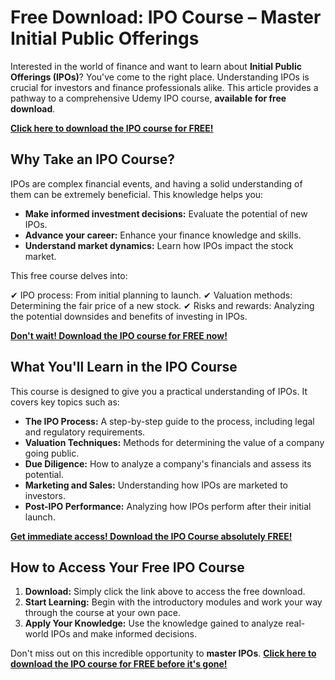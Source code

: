 # Free Download: IPO Course – Master Initial Public Offerings

Interested in the world of finance and want to learn about **Initial Public Offerings (IPOs)**? You've come to the right place. Understanding IPOs is crucial for investors and finance professionals alike. This article provides a pathway to a comprehensive Udemy IPO course, **available for free download**.

[**Click here to download the IPO course for FREE!**](https://udemywork.com/ipo-course)

## Why Take an IPO Course?

IPOs are complex financial events, and having a solid understanding of them can be extremely beneficial. This knowledge helps you:

*   **Make informed investment decisions:** Evaluate the potential of new IPOs.
*   **Advance your career:** Enhance your finance knowledge and skills.
*   **Understand market dynamics:** Learn how IPOs impact the stock market.

This free course delves into:

✔ IPO process: From initial planning to launch.
✔ Valuation methods: Determining the fair price of a new stock.
✔ Risks and rewards: Analyzing the potential downsides and benefits of investing in IPOs.

[**Don't wait! Download the IPO course for FREE now!**](https://udemywork.com/ipo-course)

## What You'll Learn in the IPO Course

This course is designed to give you a practical understanding of IPOs. It covers key topics such as:

*   **The IPO Process:** A step-by-step guide to the process, including legal and regulatory requirements.
*   **Valuation Techniques:** Methods for determining the value of a company going public.
*   **Due Diligence:** How to analyze a company's financials and assess its potential.
*   **Marketing and Sales:** Understanding how IPOs are marketed to investors.
*   **Post-IPO Performance:** Analyzing how IPOs perform after their initial launch.

[**Get immediate access! Download the IPO Course absolutely FREE!**](https://udemywork.com/ipo-course)

## How to Access Your Free IPO Course

1.  **Download:** Simply click the link above to access the free download.
2.  **Start Learning:** Begin with the introductory modules and work your way through the course at your own pace.
3.  **Apply Your Knowledge:** Use the knowledge gained to analyze real-world IPOs and make informed decisions.

Don't miss out on this incredible opportunity to **master IPOs**. [**Click here to download the IPO course for FREE before it's gone!**](https://udemywork.com/ipo-course)
